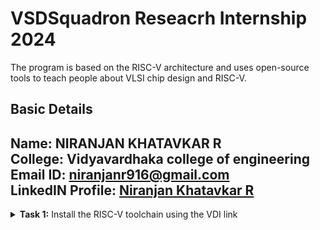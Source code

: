 #  VSDSquadron Reseacrh Internship 2024

The program is based on the RISC-V architecture and uses open-source tools to teach people about VLSI chip design and RISC-V.

##  Basic Details
**Name:** NIRANJAN KHATAVKAR R\
**College:** Vidyavardhaka college of engineering\
**Email ID:** niranjanr916@gmail.com\
**LinkedIN Profile:** [Niranjan Khatavkar R](https://www.linkedin.com/in/niranjan-khatavkar-r-2ab34024a/)
---------------------------------------------------------------------------------------------------------------
<details>
<summary><b>Task 1:</b> Install the RISC-V toolchain using the VDI link </summary>   
<br>
*VDI Link: https://forgefunder.com/~kunal/riscv_workshop.vdi
**1. Install Ubuntu 18.04 LTS(Bionic Beaver) on Oracle Virtual Machine Box as given in the file**
![image](https://github.com/user-attachments/assets/df99a6dd-77b8-44db-9d17-8551a6bdee87)

